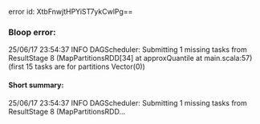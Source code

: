 error id: XtbFnwjtHPYiST7ykCwlPg==
### Bloop error:

25/06/17 23:54:37 INFO DAGScheduler: Submitting 1 missing tasks from ResultStage 8 (MapPartitionsRDD[34] at approxQuantile at main.scala:57) (first 15 tasks are for partitions Vector(0))
#### Short summary: 

25/06/17 23:54:37 INFO DAGScheduler: Submitting 1 missing tasks from ResultStage 8 (MapPartitionsRDD...
